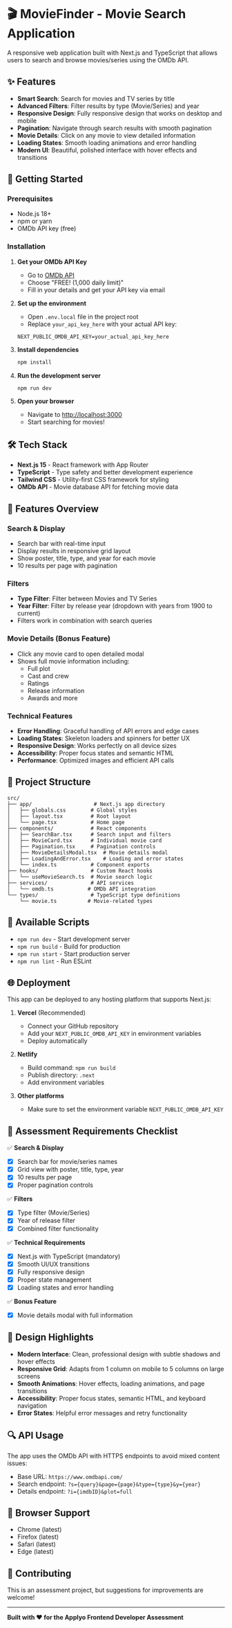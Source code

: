 # 🎬 MovieFinder - Movie Search Application

A responsive web application built with Next.js and TypeScript that allows users to search and browse movies/series using the OMDb API.

## ✨ Features

- **Smart Search**: Search for movies and TV series by title
- **Advanced Filters**: Filter results by type (Movie/Series) and year
- **Responsive Design**: Fully responsive design that works on desktop and mobile
- **Pagination**: Navigate through search results with smooth pagination
- **Movie Details**: Click on any movie to view detailed information
- **Loading States**: Smooth loading animations and error handling
- **Modern UI**: Beautiful, polished interface with hover effects and transitions

## 🚀 Getting Started

### Prerequisites

- Node.js 18+ 
- npm or yarn
- OMDb API key (free)

### Installation

1. **Get your OMDb API Key**
   - Go to [OMDb API](https://www.omdbapi.com/apikey.aspx)
   - Choose "FREE! (1,000 daily limit)"
   - Fill in your details and get your API key via email

2. **Set up the environment**
   - Open `.env.local` file in the project root
   - Replace `your_api_key_here` with your actual API key:
   ```
   NEXT_PUBLIC_OMDB_API_KEY=your_actual_api_key_here
   ```

3. **Install dependencies**
   ```bash
   npm install
   ```

4. **Run the development server**
   ```bash
   npm run dev
   ```

5. **Open your browser**
   - Navigate to [http://localhost:3000](http://localhost:3000)
   - Start searching for movies!

## 🛠️ Tech Stack

- **Next.js 15** - React framework with App Router
- **TypeScript** - Type safety and better development experience
- **Tailwind CSS** - Utility-first CSS framework for styling
- **OMDb API** - Movie database API for fetching movie data

## 📱 Features Overview

### Search & Display
- Search bar with real-time input
- Display results in responsive grid layout
- Show poster, title, type, and year for each movie
- 10 results per page with pagination

### Filters
- **Type Filter**: Filter between Movies and TV Series
- **Year Filter**: Filter by release year (dropdown with years from 1900 to current)
- Filters work in combination with search queries

### Movie Details (Bonus Feature)
- Click any movie card to open detailed modal
- Shows full movie information including:
  - Full plot
  - Cast and crew
  - Ratings
  - Release information
  - Awards and more

### Technical Features
- **Error Handling**: Graceful handling of API errors and edge cases
- **Loading States**: Skeleton loaders and spinners for better UX
- **Responsive Design**: Works perfectly on all device sizes
- **Accessibility**: Proper focus states and semantic HTML
- **Performance**: Optimized images and efficient API calls

## 🎯 Project Structure

```
src/
├── app/                    # Next.js app directory
│   ├── globals.css        # Global styles
│   ├── layout.tsx         # Root layout
│   └── page.tsx           # Home page
├── components/            # React components
│   ├── SearchBar.tsx      # Search input and filters
│   ├── MovieCard.tsx      # Individual movie card
│   ├── Pagination.tsx     # Pagination controls
│   ├── MovieDetailsModal.tsx  # Movie details modal
│   ├── LoadingAndError.tsx    # Loading and error states
│   └── index.ts           # Component exports
├── hooks/                 # Custom React hooks
│   └── useMovieSearch.ts  # Movie search logic
├── services/              # API services
│   └── omdb.ts           # OMDb API integration
└── types/                 # TypeScript type definitions
    └── movie.ts          # Movie-related types
```

## 🔧 Available Scripts

- `npm run dev` - Start development server
- `npm run build` - Build for production
- `npm run start` - Start production server
- `npm run lint` - Run ESLint

## 🌐 Deployment

This app can be deployed to any hosting platform that supports Next.js:

1. **Vercel** (Recommended)
   - Connect your GitHub repository
   - Add your `NEXT_PUBLIC_OMDB_API_KEY` in environment variables
   - Deploy automatically

2. **Netlify**
   - Build command: `npm run build`
   - Publish directory: `.next`
   - Add environment variables

3. **Other platforms**
   - Make sure to set the environment variable `NEXT_PUBLIC_OMDB_API_KEY`

## 📝 Assessment Requirements Checklist

✅ **Search & Display**
- [x] Search bar for movie/series names
- [x] Grid view with poster, title, type, year
- [x] 10 results per page
- [x] Proper pagination controls

✅ **Filters**
- [x] Type filter (Movie/Series)
- [x] Year of release filter
- [x] Combined filter functionality

✅ **Technical Requirements**
- [x] Next.js with TypeScript (mandatory)
- [x] Smooth UI/UX transitions
- [x] Fully responsive design
- [x] Proper state management
- [x] Loading states and error handling

✅ **Bonus Feature**
- [x] Movie details modal with full information

## 🎨 Design Highlights

- **Modern Interface**: Clean, professional design with subtle shadows and hover effects
- **Responsive Grid**: Adapts from 1 column on mobile to 5 columns on large screens
- **Smooth Animations**: Hover effects, loading animations, and page transitions
- **Accessibility**: Proper focus states, semantic HTML, and keyboard navigation
- **Error States**: Helpful error messages and retry functionality

## 🔍 API Usage

The app uses the OMDb API with HTTPS endpoints to avoid mixed content issues:
- Base URL: `https://www.omdbapi.com/`
- Search endpoint: `?s={query}&page={page}&type={type}&y={year}`
- Details endpoint: `?i={imdbID}&plot=full`

## 📱 Browser Support

- Chrome (latest)
- Firefox (latest)
- Safari (latest)
- Edge (latest)

## 🤝 Contributing

This is an assessment project, but suggestions for improvements are welcome!

---

**Built with ❤️ for the Applyo Frontend Developer Assessment**
